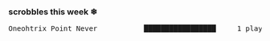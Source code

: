 <h3>scrobbles this week ❄</h3><pre>Oneohtrix Point Never           █████████████████     1 plays</pre>